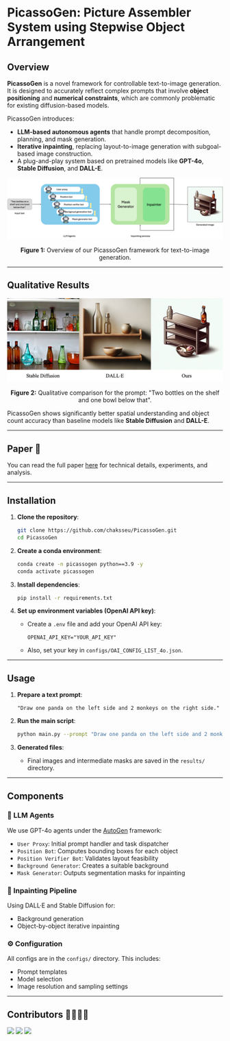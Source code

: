 # PicassoGen: Picture Assembler System using Stepwise Object Arrangement

## Overview

**PicassoGen** is a novel framework for controllable text-to-image generation. It is designed to accurately reflect complex prompts that involve **object positioning** and **numerical constraints**, which are commonly problematic for existing diffusion-based models.

PicassoGen introduces:
- **LLM-based autonomous agents** that handle prompt decomposition, planning, and mask generation.
- **Iterative inpainting**, replacing layout-to-image generation with subgoal-based image construction.
- A plug-and-play system based on pretrained models like **GPT-4o**, **Stable Diffusion**, and **DALL-E**.

<p align="center">
  <img src="assets/overall_architecture.png" alt="Architecture" width="700"/>
</p>

<p align="center"><b>Figure 1:</b> Overview of our PicassoGen framework for text-to-image generation.</p>

---

## Qualitative Results

<p align="center">
  <img src="assets/qualitative.png" alt="Qualitative Comparison" width="700"/>
</p>

<p align="center"><b>Figure 2:</b> Qualitative comparison for the prompt: "Two bottles on the shelf and one bowl below that".</p>

PicassoGen shows significantly better spatial understanding and object count accuracy than baseline models like **Stable Diffusion** and **DALL-E**.

---

## Paper 📄

You can read the full paper [here](./PicassoGen.pdf) for technical details, experiments, and analysis.

---

## Installation

1. **Clone the repository**:
    ```bash
    git clone https://github.com/chaksseu/PicassoGen.git
    cd PicassoGen
    ```

2. **Create a conda environment**:
    ```bash
    conda create -n picassogen python==3.9 -y
    conda activate picassogen
    ```

3. **Install dependencies**:
    ```bash
    pip install -r requirements.txt
    ```

4. **Set up environment variables (OpenAI API key)**:
    - Create a `.env` file and add your OpenAI API key:
      ```
      OPENAI_API_KEY="YOUR_API_KEY"
      ```
    - Also, set your key in `configs/OAI_CONFIG_LIST_4o.json`.

---

## Usage

1. **Prepare a text prompt**:
    ```text
    "Draw one panda on the left side and 2 monkeys on the right side."
    ```

2. **Run the main script**:
    ```bash
    python main.py --prompt "Draw one panda on the left side and 2 monkeys on the right side."
    ```

3. **Generated files**:
    - Final images and intermediate masks are saved in the `results/` directory.

---

## Components

### 🤖 LLM Agents

We use GPT-4o agents under the [AutoGen](https://github.com/microsoft/autogen) framework:

- `User Proxy`: Initial prompt handler and task dispatcher
- `Position Bot`: Computes bounding boxes for each object
- `Position Verifier Bot`: Validates layout feasibility
- `Background Generator`: Creates a suitable background
- `Mask Generator`: Outputs segmentation masks for inpainting

### 🎨 Inpainting Pipeline

Using DALL·E and Stable Diffusion for:
- Background generation
- Object-by-object iterative inpainting

### ⚙️ Configuration

All configs are in the `configs/` directory. This includes:
- Prompt templates
- Model selection
- Image resolution and sampling settings

---

## Contributors 👩‍💻👨‍💻

<a href="https://github.com/chaksseu"><img src="https://img.shields.io/badge/chaksseu-black?style=social-square&logo=github&logoColor=white"/></a>
<a href="https://github.com/csjihwanh"><img src="https://img.shields.io/badge/csjihwanh-black?style=social-square&logo=github&logoColor=white"/></a>
<a href="https://github.com/xwsa568"><img src="https://img.shields.io/badge/xwsa568-black?style=social-square&logo=github&logoColor=white"/></a>
